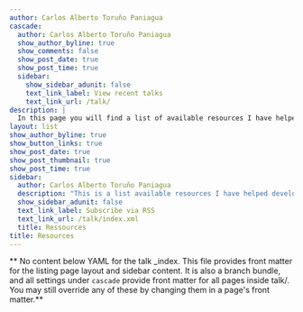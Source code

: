 ```yaml
---
author: Carlos Alberto Toruño Paniagua
cascade:
  author: Carlos Alberto Toruño Paniagua
  show_author_byline: true
  show_comments: false
  show_post_date: true
  show_post_time: true
  sidebar:
    show_sidebar_adunit: false
    text_link_label: View recent talks
    text_link_url: /talk/
description: |
  In this page you will find a list of available resources I have helped developed to help other people I work with.
layout: list
show_author_byline: true
show_button_links: true
show_post_date: true
show_post_thumbnail: true
show_post_time: true
sidebar:
  author: Carlos Alberto Toruño Paniagua
  description: "This is a list available resources I have helped developed to help other people I work with."
  show_sidebar_adunit: false
  text_link_label: Subscribe via RSS
  text_link_url: /talk/index.xml
  title: Ressources
title: Resources
---
```


** No content below YAML for the talk _index. This file provides front matter for the listing page layout and sidebar content. It is also a branch bundle, and all settings under `cascade` provide front matter for all pages inside talk/. You may still override any of these by changing them in a page's front matter.**
